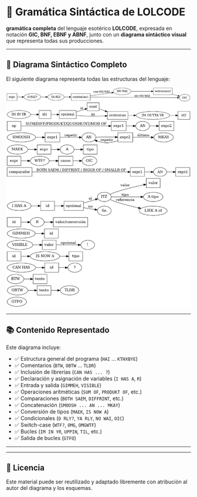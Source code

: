 # 🧠 Gramática Sintáctica de LOLCODE

 **gramática  completa** del lenguaje esotérico **LOLCODE**, expresada en notación **GIC, BNF, EBNF y ABNF**, junto con un **diagrama sintáctico visual** que representa todas sus producciones.

---

## 📌 Diagrama Sintáctico Completo

El siguiente diagrama representa todas las estructuras del lenguaje:

![Diagrama Sintáctico LOLCODE](lolcode.png)

---

## 📚 Contenido Representado

Este diagrama incluye:

- ✅ Estructura general del programa (`HAI` ... `KTHXBYE`)
- ✅ Comentarios (`BTW`, `OBTW` ... `TLDR`)
- ✅ Inclusión de librerías (`CAN HAS ... ?`)
- ✅ Declaración y asignación de variables (`I HAS A`, `R`)
- ✅ Entrada y salida (`GIMMEH`, `VISIBLE`)
- ✅ Operaciones aritméticas (`SUM OF`, `PRODUKT OF`, etc.)
- ✅ Comparaciones (`BOTH SAEM`, `DIFFRINT`, etc.)
- ✅ Concatenación (`SMOOSH ... AN ... MKAY`)
- ✅ Conversión de tipos (`MAEK`, `IS NOW A`)
- ✅ Condicionales (`O RLY?`, `YA RLY`, `NO WAI`, `OIC`)
- ✅ Switch-case (`WTF?`, `OMG`, `OMGWTF`)
- ✅ Bucles (`IM IN YR`, `UPPIN`, `TIL`, etc.)
- ✅ Salida de bucles (`GTFO`)

---




---

## 🔖 Licencia

Este material puede ser reutilizado y adaptado libremente con atribución al autor del diagrama y los esquemas.

